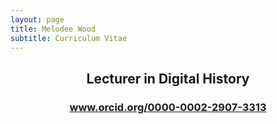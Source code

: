```yaml
---
layout: page
title: Melodee Wood
subtitle: Curriculum Vitae
---
```


<center>

<h2> Lecturer in Digital History </h2>
<h3><a href="http://www.orcid.org/0000-0002-2907-3313">www.orcid.org/0000-0002-2907-3313</a> </h3>

</center>
